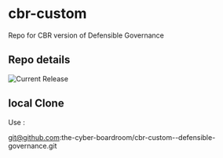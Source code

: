 # cbr-custom
Repo for CBR version of Defensible Governance 


## Repo details

![Current Release](https://img.shields.io/badge/release-v0.1.7-blue)

## local Clone

Use :

git@github.com:the-cyber-boardroom/cbr-custom--defensible-governance.git
